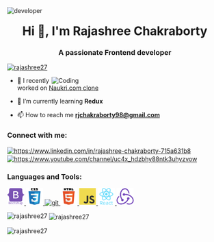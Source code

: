 <img align="left" alt="developer" width="200" src="https://media.giphy.com/media/L8K62iTDkzGX6/giphy.gif">
<h1 align="center">Hi 👋, I'm Rajashree Chakraborty</h1>
<h3 align="center">A passionate Frontend developer</h3>

<p align="left"> <a href="https://github.com/ryo-ma/github-profile-trophy"><img src="https://github-profile-trophy.vercel.app/?username=rajashree27" alt="rajashree27" /></a> </p>

<img align="right" alt="Coding" width="400" src="https://t3.ftcdn.net/jpg/03/18/60/62/240_F_318606217_Hk8jo2MVoI33SQOkYrfOF929J7JgIP0P.jpg">

- 🔭 I recently worked on [Naukri.com clone](https://naukriclone98.vercel.app/)

- 🌱 I’m currently learning **Redux**

- 📫 How to reach me **rjchakraborty98@gmail.com**

<h3 align="left">Connect with me:</h3>
<p align="left">
<a href="https://www.linkedin.com/in/rajashree-chakraborty-715a631b8" target="blank"><img align="center" src="https://raw.githubusercontent.com/rahuldkjain/github-profile-readme-generator/master/src/images/icons/Social/linked-in-alt.svg" alt="https://www.linkedin.com/in/rajashree-chakraborty-715a631b8" height="30" width="40" /></a>
<a href="https://www.youtube.com/channel/UC4X_hDzbhY88Ntk3uHyZvow" target="blank"><img align="center" src="https://raw.githubusercontent.com/rahuldkjain/github-profile-readme-generator/master/src/images/icons/Social/youtube.svg" alt="https://www.youtube.com/channel/uc4x_hdzbhy88ntk3uhyzvow" height="30" width="40" /></a>
</p>

<h3 align="left">Languages and Tools:</h3>
<p align="left"> <a href="https://getbootstrap.com" target="_blank" rel="noreferrer"> <img src="https://raw.githubusercontent.com/devicons/devicon/master/icons/bootstrap/bootstrap-plain-wordmark.svg" alt="bootstrap" width="40" height="40"/> </a> <a href="https://www.w3schools.com/css/" target="_blank" rel="noreferrer"> <img src="https://raw.githubusercontent.com/devicons/devicon/master/icons/css3/css3-original-wordmark.svg" alt="css3" width="40" height="40"/> </a> <a href="https://git-scm.com/" target="_blank" rel="noreferrer"> <img src="https://www.vectorlogo.zone/logos/git-scm/git-scm-icon.svg" alt="git" width="40" height="40"/> </a> <a href="https://www.w3.org/html/" target="_blank" rel="noreferrer"> <img src="https://raw.githubusercontent.com/devicons/devicon/master/icons/html5/html5-original-wordmark.svg" alt="html5" width="40" height="40"/> </a> <a href="https://developer.mozilla.org/en-US/docs/Web/JavaScript" target="_blank" rel="noreferrer"> <img src="https://raw.githubusercontent.com/devicons/devicon/master/icons/javascript/javascript-original.svg" alt="javascript" width="40" height="40"/> </a> <a href="https://reactjs.org/" target="_blank" rel="noreferrer"> <img src="https://raw.githubusercontent.com/devicons/devicon/master/icons/react/react-original-wordmark.svg" alt="react" width="40" height="40"/> </a> <a href="https://redux.js.org" target="_blank" rel="noreferrer"> <img src="https://raw.githubusercontent.com/devicons/devicon/master/icons/redux/redux-original.svg" alt="redux" width="40" height="40"/> </a> </p>

<p><img align="left" src="https://github-readme-stats.vercel.app/api/top-langs?username=rajashree27&show_icons=true&locale=en&layout=compact" alt="rajashree27" /></p>

<p>&nbsp;<img align="center" src="https://github-readme-stats.vercel.app/api?username=rajashree27&show_icons=true&locale=en" alt="rajashree27" /></p>

<p><img align="center" src="https://github-readme-streak-stats.herokuapp.com/?user=rajashree27&" alt="rajashree27" /></p>
